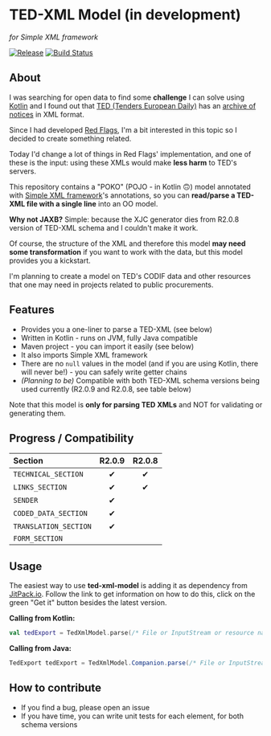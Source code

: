 # TED-XML Model (in development)

*for Simple XML framework*

[![Release](https://jitpack.io/v/juzraai/ted-xml-model.svg)](https://jitpack.io/#juzraai/ted-xml-model) [![Build Status](https://travis-ci.org/juzraai/ted-xml-model.svg?branch=master)](https://travis-ci.org/juzraai/ted-xml-model)


## About

I was searching for open data to find some **challenge** I can solve using [Kotlin](https://kotlinlang.org/) and I found out that [TED (Tenders European Daily)](http://ted.europa.eu/) has an [archive of notices](http://data.europa.eu/euodp/en/data/dataset/ted-1) in XML format.

Since I had developed [Red Flags](https://github.com/petabyte-research/redflags), I'm a bit interested in this topic so I decided to create something related.

Today I'd change a lot of things in Red Flags' implementation, and one of these is the input: using these XMLs would make **less harm** to TED's servers.

This repository contains a "POKO" (POJO - in Kotlin 🙃) model annotated with [Simple XML framework](http://simple.sourceforge.net/)'s annotations, so you can **read/parse a TED-XML file with a single line** into an OO model.

**Why not JAXB?** Simple: because the XJC generator dies from R2.0.8 version of TED-XML schema and I couldn't make it work.

Of course, the structure of the XML and therefore this model **may need some transformation** if you want to work with the data, but this model provides you a kickstart.

I'm planning to create a model on TED's CODIF data and other resources that one may need in projects related to public procurements.



## Features

* Provides you a one-liner to parse a TED-XML (see below)
* Written in Kotlin - runs on JVM, fully Java compatible
* Maven project - you can import it easily (see below)
* It also imports Simple XML framework
* There are no `null` values in the model (and if you are using Kotlin, there will never be!) - you can safely write getter chains
* *(Planning to be)* Compatible with both TED-XML schema versions being used currently (R2.0.9 and R2.0.8, see table below)

Note that this model is **only for parsing TED XMLs** and NOT for validating or generating them.



## Progress / Compatibility

| Section               | R2.0.9 | R2.0.8 |
|:----------------------|:------:|:------:|
| `TECHNICAL_SECTION`   |   ✔   |   ✔   |
| `LINKS_SECTION`       |   ✔   |   ✔   |
| `SENDER`              |   ✔   |       |
| `CODED_DATA_SECTION`  |   ✔   |       |
| `TRANSLATION_SECTION` |   ✔   |       |
| `FORM_SECTION`        |       |        |



## Usage

The easiest way to use **ted-xml-model** is adding it as dependency from [JitPack.io](https://jitpack.io/#juzraai/ted-xml-model). Follow the link to get information on how to do this, click on the green "Get it" button besides the latest version.

**Calling from Kotlin:**

```kotlin
val tedExport = TedXmlModel.parse(/* File or InputStream or resource name */)
```

**Calling from Java:**

```java
TedExport tedExport = TedXmlModel.Companion.parse(/* File or InputStream or resource name */);
```



## How to contribute

* If you find a bug, please open an issue
* If you have time, you can write unit tests for each element, for both schema versions
